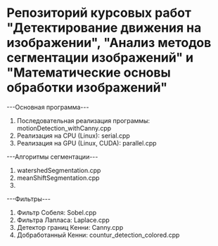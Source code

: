 # Репозиторий курсовых работ "Детектирование движения на изображении", "Анализ методов сегментации изображений" и "Математические основы обработки изображений"

---Основная программа---
1. Последовательная реализация программы: motionDetection_withCanny.cpp
2. Реализация на CPU (Linux): serial.cpp
3. Реализация на GPU (Linux, CUDA): parallel.cpp

---Алгоритмы сегментации---
1. watershedSegmentation.cpp
2. meanShiftSegmentation.cpp
3. 

---Фильтры---
1. Фильтр Собеля: Sobel.cpp
2. Фильтра Лапласа: Laplace.cpp
3. Детектор границ Кенни: Canny.cpp
4. Добработанный Кенни: countur_detection_colored.cpp

